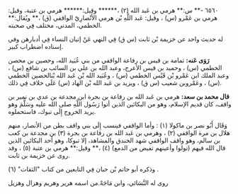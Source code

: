 ٦٥٦٠ -** س:** هرمي بن عَبد الله (٢) ،****** وقيل:****** هرمي بن عتبة، وقيل: هرمي بن عَمْرو (س) ، وقيل: عَبد اللَّهِ بْن هرمي الأَنْصارِيّ الواقفي (ق) ،** ويُقال:** الخطمي، المدني، مختلف فِي صحبته.

له حديث واحد عن خزيمة بْن ثابت (س ق) فِي النهي عَنْ إتيان النساء فِي أدبارهن وفي إسناده اضطراب كبير.

**رَوَى عَنه:** ثمامة بن قيس بن رفاعة الواقفي من بني عُبَيد الله، وحصين بن محصن الخطمي (س) ، وحميد بن قيس الأعرج، وعبد الله بن علي بن السائب بن شافع (س) ، وعبد الملك ابن عَمْرو بْن قَيْس الخطمي (س) ، وعُبَيد الله بْن عَبد الله بْنالحصين الخطمي (س) ، وعَمْروبن شعيب (س ق) ، ويزيد بن عَبد الله بْن الهاد (س) عَلَى خلاف فِي ذلك.

**قال محمد بن سعد:** هرمي بن عَبد الله بن رفاعة بن بجرة ابن مجدعة بن عدي بن نمير بن واقف، كان قديم الإسلام، وهو من البكائين الذين أتوا رَسُول اللَّهِ صلى الله عليه وسَلَّمَ وهو يريد الخروج إِلَى تبوك، فاستحملوه.

وَقَال أَبُو نصر بن ماكولا (١) : وأما الواقفي فينسب إِلَى بني واقف بطن من الأنصار، منهم هلال بن مرة الواقفي (٢) ، وهرمي بن عَبد الله بن رفاعة بن بجرة (٣) بن مجدعة بن كعب بن سالم، وهو واقف الواقفي شهد الخندق والمشاهد، إلا تبوكا، وهو أحد البكائين الذين قال الله فيهم (تولوا وأعينهم تفيض من الدمع) (٤) ،** وقيل:** هرمي بن عتبة (٥) ، وقد روى عن خزيمة بن ثابت.

وذكره أبو حاتم بْن حبان فِي التابعين من كتاب "الثقات" (٦) .

روى له النَّسَائي، وابن مَاجَهْ.من اسمه هرير وهريم وهزال وهزيل